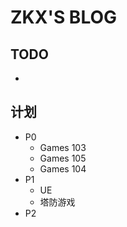 # ZKX'S BLOG

## TODO

- 

## 计划

- P0
	- Games 103
	- Games 105 
	- Games 104
- P1
	-  UE
	- 塔防游戏 
- P2